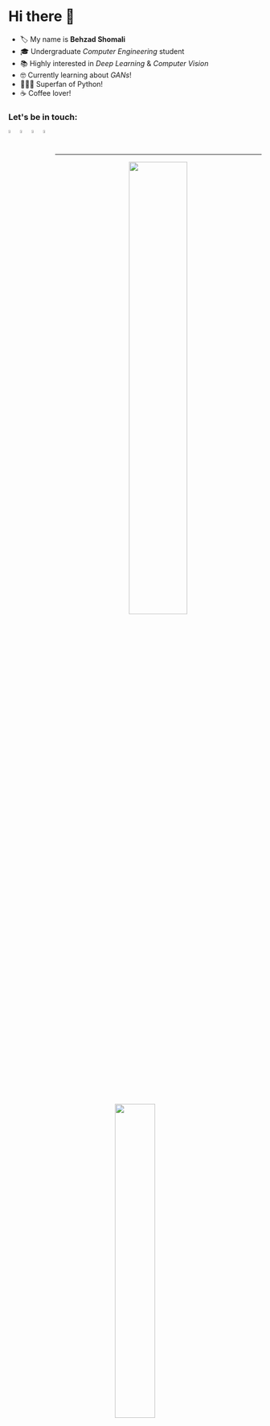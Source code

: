 <h1>Hi there 👋</h1>

- 🏷️  My name is <b>Behzad Shomali</b>
- 🎓  Undergraduate <i>Computer Engineering</i> student
- 📚  Highly interested in <i>Deep Learning</i> & <i>Computer Vision</i>
- 🤓  Currently learning about <i>GANs</i>!
- 👨🏻‍💻  Superfan of Python!
- ☕️  Coffee lover!

<h3 align="left">Let's be in touch:</h3>

<p align="left">
    
  <a href="mailto: behzad.shomali@gmail.com">
        <img align="left" 
             alt="email"
             title="Email"
             width="4%" 
             src="https://cdn4.iconfinder.com/data/icons/logos-brands-in-colors/48/google-gmail-512.png">
    </a>
    
    
  <a href="https://www.linkedin.com/in/behzad-shomali-59679859/">
        <img align="left" 
             alt="linkedin" 
             title="LinkedIn"
             width="4%" 
             src="https://cdn2.iconfinder.com/data/icons/social-media-2285/512/1_Linkedin_unofficial_colored_svg-512.png">
    </a>
    
  <a href="https://scholar.google.com/citations?user=l-BkqQ8AAAAJ&hl=en&oi=ao">
        <img align="left" 
             alt="google scholar" 
             title="Google Scholar"
             width="4%" 
             src="https://cdn.icon-icons.com/icons2/2108/PNG/512/google_scholar_icon_130918.png">
    </a>
  
  <a href="https://www.researchgate.net/profile/Behzad_Shomali">
        <img align="left" 
             alt="researchgate"
             title="ResearchGate"
             width="4%" 
             src="https://cdn.icon-icons.com/icons2/2108/PNG/512/researchgate_icon_130843.png">
    </a>
</p>

</br>
</br>

---

<p align="center">
<!-- Taken from https://github.com/anuraghazra/github-readme-stats -->
    <a href="#">
        <img
            width="48%"
            src="https://github-readme-stats.vercel.app/api?username=behzadshomali&theme=tokyonight&count_private=true&show_icons=true&disable_animations=true&include_all_commits=true"
        />
    </a>
    <a href="#">
        <img
            width="40%"
            src="https://github-readme-stats.vercel.app/api/top-langs/?username=behzadshomali&layout=compact&include_all_commits=true&show_icons=true&theme=tokyonight&custom_title=Most+Used+Languages"
        />
        </a>
</p>


